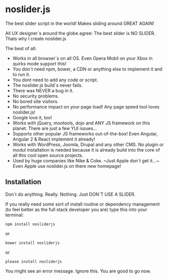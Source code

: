 # noslider.js
The best slider script in the world! Makes sliding around GREAT AGAIN!

All UX designer´s around the globe agree: The best slider is NO SLIDER.
Thats why I create noslider.js

The best of all:
- Works in all browser´s on all OS. Even Opera Mobil on your Xbox in quirks mode support this!
- You don´t need npm, bower, a CDN or anything else to implement it and to run it.
- You dont need to add any code or script.
- The noslider.js build´s never fails.
- There was NEVER a bug in it.
- No security problems.
- No bored site visitors.
- No performance impact on your page load! Any page speed tool loves noslider.js!
- Google love it, too!
- Works with jQuery, mootools, dojo and ANY JS framework on this planet. There are just a few YUI issues...
- Supports other popular JS frameworks out-of-the-box! Even Angular, Angular 2 & React implement it already!
- Works with WordPress, Joomla, Drupal and any other CMS. No plugin or modul installation is needed because it is already build into the core of all this cool open source projects.
- Used by huge companies like Nike & Coke. ~Just Apple don´t get it...~ Even Apple use noslider.js on there new homepage!


## Installation
Don´t do anything. Really. Nothing. Just DON´T USE A SLIDER.

If you really need some sort of install routine or dependency management (to feel better as the full stack developer you are) type this into your terminal:

`npm install nosliderjs`

or

`bower install nosliderjs`

or

`please install nosliderjs`

You might see an error message. Ignore this. You are good to go now.
